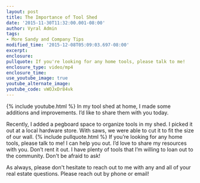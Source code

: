 ```yaml
---
layout: post
title: The Importance of Tool Shed
date: '2015-11-30T11:32:00.001-08:00'
author: Vyral Admin
tags:
- More Sandy and Company Tips
modified_time: '2015-12-08T05:09:03.697-08:00'
excerpt:
enclosure:
pullquote: If you're looking for any home tools, please talk to me!
enclosure_type: video/mp4
enclosure_time:
use_youtube_image: true
youtube_alternate_image:
youtube_code: vWOJxDr84vk
---
```

{% include youtube.html %}
In my tool shed at home, I made some additions and improvements. I’d like to share them with you today.

Recently, I added a pegboard space to organize tools in my shed. I picked it out at a local hardware store. With saws, we were able to cut it to fit the size of our wall.
{% include pullquote.html %}
If you’re looking for any home tools, please talk to me! I can help you out. I’d love to share my resources with you. Don’t rent it out. I have plenty of tools that I’m willing to loan out to the community. Don't be afraid to ask!

As always, please don't hesitate to reach out to me with any and all of your real estate questions. Please reach out by phone or email!
